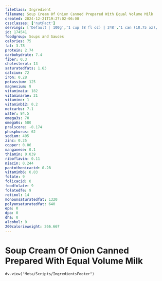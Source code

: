 ```yaml
---
fileClass: Ingredient
filename: Soup Cream Of Onion Canned Prepared With Equal Volume Milk
created: 2024-12-21T19:27:02-06:00
cssclasses: ['nutFact']
servings: ['Default | 100g','1 cup (8 fl oz) | 248','1 can (10.75 oz), prepared | 602']
id: 174541
foodgroup: Soups and Sauces
calories: 75
fat: 3.78
protein: 2.74
carbohydrate: 7.4
fiber: 0.3
cholesterol: 13
saturatedfats: 1.63
calcium: 72
iron: 0.28
potassium: 125
magnesium: 9
vitaminaiu: 182
vitaminarae: 21
vitaminc: 1
vitaminb12: 0.2
netcarbs: 7.1
water: 84.5
omega3s: 70
omega6s: 580
pralscore: -0.174
phosphorus: 62
sodium: 405
zinc: 0.25
copper: 0.06
manganese: 0.1
thiamin: 0.039
riboflavin: 0.11
niacin: 0.244
pantothenicacid: 0.28
vitaminb6: 0.03
folate: 9
folicacid: 0
foodfolate: 9
folatedfe: 9
retinol: 14
monounsaturatedfat: 1320
polyunsaturatedfat: 640
epa: 0
dpa: 0
dha: 0
alcohol: 0
200calorieweight: 266.667
---
```


# Soup Cream Of Onion Canned Prepared With Equal Volume Milk

```dataviewjs
dv.view("Meta/Scripts/IngredientsFooter")
```